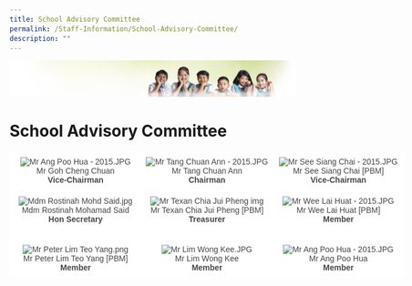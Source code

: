 ```yaml
---
title: School Advisory Committee
permalink: /Staff-Information/School-Advisory-Committee/
description: ""
---
```

![](/images/Banner.jpg)

School Advisory Committee
=========================

<style type="text/css">
.tg  {border-collapse:collapse;border-spacing:0;}
.tg td{border-color:black;border-style:solid;border-width:1px;font-family:Arial, sans-serif;font-size:14px;
  overflow:hidden;padding:10px 5px;word-break:normal;}
.tg th{border-color:black;border-style:solid;border-width:1px;font-family:Arial, sans-serif;font-size:14px;
  font-weight:normal;overflow:hidden;padding:10px 5px;word-break:normal;}
.tg .tg-csek{background-color:#FFF;border-color:#ffffff;color:#454545;font-size:14px;text-align:center;vertical-align:top}
.tg .tg-jwkg{background-color:#FFF;border-color:#ffffff;color:#454545;text-align:center;vertical-align:top}
</style>
<table class="tg" style="undefined;table-layout: fixed; width: 693px">
<colgroup>
<col style="width: 231px">
<col style="width: 231px">
<col style="width: 231px">
</colgroup>
<thead>
  <tr>
    <th class="tg-csek"><img src="https://zhonghuapri.moe.edu.sg/qql/slot/u610/SAC/Mr%20Goh%20Cheng%20Chuan%20-%202015.JPG" alt="Mr Ang Poo Hua - 2015.JPG" width="120" height="154"><br><span style="font-weight:400;font-style:normal">Mr Goh Cheng Chuan</span><br><span style="font-weight:bold">Vice-Chairman</span></th>
    <th class="tg-jwkg"><img src="https://zhonghuapri.moe.edu.sg/qql/slot/u610/SAC/Mr%20Tang%20Chuan%20Ann%20-%202015.JPG" alt="Mr Tang Chuan Ann - 2015.JPG" width="120" height="147"><br>Mr Tang Chuan Ann<br><span style="font-weight:bold">Chairman</span></th>
    <th class="tg-jwkg"><img src="https://zhonghuapri.moe.edu.sg/qql/slot/u610/SAC/Mr%20See%20Siang%20Chai%20-%202015.JPG" alt="Mr See Siang Chai - 2015.JPG" width="120" height="160"><br>Mr See Siang Chai <span style="background-color:initial">[PBM]</span><br><span style="font-weight:bold">Vice-Chairman</span><br></th>
  </tr>
</thead>
<tbody>
  <tr>
    <td class="tg-jwkg"><img src="https://zhonghuapri.moe.edu.sg/qql/slot/u610/About%20Us/P%20message/Mdm%20Rostinah%20Mohd%20Said.jpg" alt="Mdm Rostinah Mohd Said.jpg" width="120" height="153"><br>Mdm Rostinah Mohamad Said<br><span style="font-weight:bold">Hon Secretary</span><br></td>
    <td class="tg-jwkg"><img src="https://zhonghuapri.moe.edu.sg/qql/slot/u610/About%20Us/Staff%20Info/Advisory%20Committee/Picture8.png" alt="Mr Texan Chia Jui Pheng img" width="120" height="152"><br>Mr Texan Chia Jui Pheng <span style="background-color:transparent">[PBM]</span><br><span style="font-weight:bold">Treasurer</span><br></td>
    <td class="tg-jwkg"><img src="https://zhonghuapri.moe.edu.sg/qql/slot/u610/SAC/Mr%20Wee%20Lai%20Huat%20-%202015.JPG" alt="Mr Wee Lai Huat - 2015.JPG" width="120" height="160"><br>Mr Wee Lai Huat [PBM]<br><span style="font-weight:bold">Member</span><br></td>
  </tr>
  <tr>
    <td class="tg-jwkg"><br><img src="https://zhonghuapri.moe.edu.sg/qql/slot/u610/SAC/Mr%20Peter%20Lim%20Teo%20Yang.png" alt="Mr Peter Lim Teo Yang.png" width="117" height="153"><br>Mr Peter Lim Teo Yang [PBM] <br><span style="font-weight:bold">Member</span><br></td>
    <td class="tg-jwkg"><br><img src="https://zhonghuapri.moe.edu.sg/qql/slot/u610/SAC/Mr%20Lim%20Wong%20Kee.JPG" alt="Mr Lim Wong Kee.JPG" width="120" height="150"><br>Mr Lim Wong Kee<br><span style="font-weight:bold">Member</span></td>
    <td class="tg-jwkg"><br><img src="https://zhonghuapri.moe.edu.sg/qql/slot/u610/SAC/Mr%20Ang%20Poo%20Hua%20-%202015.JPG" alt="Mr Ang Poo Hua - 2015.JPG" width="120" height="154"><br>Mr Ang Poo Hua <br><span style="font-weight:bold">Member</span></td>
  </tr>
</tbody>
</table>